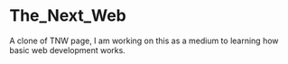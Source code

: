 # The_Next_Web
A clone of TNW page, I am working on this as a medium to learning how basic web development works.
